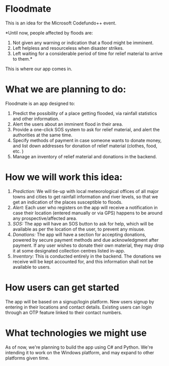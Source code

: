 # Floodmate
This is an idea for the Microsoft Codefundo++ event.

*Until now, people affected by floods are: 
  1. Not given any warning or indication that a flood might be imminent.
  2. Left helpless and resourceless when disaster strikes.
  3. Left waiting for a considerable period of time for relief material to arrive to them.*
 
This is where our app comes in.

# What we are planning to do:
 
 Floodmate is an app designed to:
 1. Predict the possibility of a place getting flooded, via rainfall statistics and other information.
 2. Alert the users about an imminent flood in their area. 
 3. Provide a one-click SOS system to ask for relief material, and alert the authorities at the same time.
 4. Specify methods of payment in case someone wants to donate money, and list down addresses for donation of relief material (clothes,       food, etc. )
 5. Manage an inventory of relief material and donations in the backend.
 
 # How we will work this idea: 
 
  1. *Prediction:* We will tie-up with local meteorological offices of all major towns and cities to get rainfall information and river                      levels, so that we get an indication of the places susceptible to floods. 
  2. *Alert:*      Each user who registers on the app will receive a notification in case their location (entered manually or via GPS)                        happens to be around any prospective/affected area.
  3. *SOS:* The app will have an SOS button to ask for help, which will be available as per the location of the user, to prevent any         misuse.
  4. *Donations:* The app will have a section for accepting donations, powered by secure payment methods and due acknowledgment after payment. If any user wishes to donate their own material, they may drop it at some designated collection centres listed in-app.
  5. *Inventory:* This is conducted entirely in the backend. The donations we receive will be kept accounted for, and this information shall not be available to users.

# How users can get started

The app will be based on a signup/login platform. New users signup by entering in their locations and contact details. Existing users can login through an OTP feature linked to their contact numbers.

# What technologies we might use

As of now, we're planning to build the app using C# and Python. We're intending it to work on the Windows platform, and may expand to other platforms given time.
